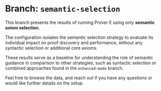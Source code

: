 # Branch: `semantic-selection`

This branch presents the results of running Prover E using only **semantic axiom selection**.

The configuration isolates the semantic selection strategy to evaluate its individual impact on proof discovery and performance, without any syntactic selection or additional core axioms.

These results serve as a baseline for understanding the role of semantic guidance in comparison to other strategies, such as syntactic selection or combined approaches found in the `enhanced-mode` branch.

Feel free to browse the data, and reach out if you have any questions or would like further details on the setup.
